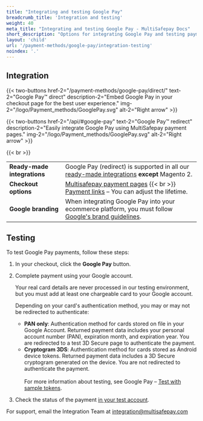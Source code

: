 ```yaml
---
title: "Integrating and testing Google Pay"
breadcrumb_title: 'Integration and testing'
weight: 40
meta_title: "Integrating and testing Google Pay - MultiSafepay Docs"
short_description: "Options for integrating Google Pay and testing payments"
layout: 'child'
url: '/payment-methods/google-pay/integration-testing'
noindex: '.'
---
```


## Integration

{{< two-buttons href-2="/payment-methods/google-pay/direct/" text-2="Google Pay™ direct" description-2="Embed Google Pay in your checkout page for the best user experience." img-2="/logo/Payment_methods/GooglePay.svg" alt-2="Right arrow" >}}

{{< two-buttons href-2="/api/#google-pay" text-2="Google Pay™ redirect" description-2="Easily integrate Google Pay using MultiSafepay payment pages." img-2="/logo/Payment_methods/GooglePay.svg" alt-2="Right arrow" >}}

{{< br >}}

| | |
|---|---|
| **Ready-made integrations** | Google Pay (redirect) is supported in all our [ready-made integrations](/integrations/ready-made/) **except** Magento 2.    |
| **Checkout options** | [Multisafepay payment pages](/payment-pages/) {{< br >}} [Payment links](/payment-links/about/) – You can adjust the lifetime. |
| **Google branding** | When integrating Google Pay into your ecommerce platform, you must follow [Google's brand guidelines](https://developers.google.com/pay/api/web/guides/brand-guidelines). |

## Testing

To test Google Pay payments, follow these steps:

1. In your checkout, click the **Google Pay** button.  
2. Complete payment using your Google account. 

    Your real card details are never processed in our testing environment, but you must add at least one chargeable card to your Google account.

    Depending on your card's authentication method, you may or may not be redirected to authenticate:

    - **PAN only**: Authentication method for cards stored on file in your Google Account. Returned payment data includes your personal account number (PAN), expiration month, and expiration year. You are redirected to a test 3D Secure page to authenticate the payment.
    - **Cryptogram 3DS**: Authentication method for cards stored as Android device tokens. Returned payment data includes a 3D Secure cryptogram generated on the device. You are not redirected to authenticate the payment.  
    &nbsp;  
    For more information about testing, see Google Pay – [Test with sample tokens](https://developers.google.com/pay/api/web/guides/resources/sample-tokens).
&nbsp;  
3. Check the status of the payment [in your test account](https://testmerchant.multisafepay.com/).

For support, email the Integration Team at <integration@multisafepay.com>